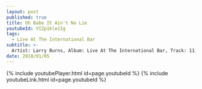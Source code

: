 ```yaml
---
layout: post
published: true
title: Oh Babe It Ain't No Lie
youtubeId: VIZp1kle1Ig
tags:
  - Live At The International Bar
subtitle: >-
  Artist: Larry Burns, Album: Live At The International Bar, Track: 11, Title: Oh Babe It Ain't No Lie
date: 2018/01/05
---
```

{% include youtubePlayer.html id=page.youtubeId %}
{% include youtubeLink.html id=page.youtubeId %}